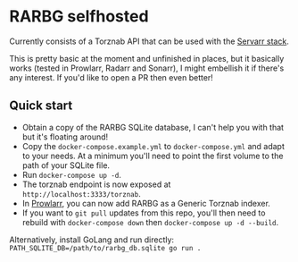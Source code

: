 # RARBG selfhosted

Currently consists of a Torznab API that can be used with the [Servarr stack](https://wiki.servarr.com/).

This is pretty basic at the moment and unfinished in places, but it basically works (tested in Prowlarr, Radarr and Sonarr), I might embellish it if there's any interest. If you'd like to open a PR then even better!

## Quick start

- Obtain a copy of the RARBG SQLite database, I can't help you with that but it's floating around!
- Copy the `docker-compose.example.yml` to `docker-compose.yml` and adapt to your needs. At a minimum you'll need to point the first volume to the path of your SQLite file.
- Run `docker-compose up -d`.
- The torznab endpoint is now exposed at `http://localhost:3333/torznab`.
- In [Prowlarr](https://wiki.servarr.com/prowlarr), you can now add RARBG as a Generic Torznab indexer.
- If you want to `git pull` updates from this repo, you'll then need to rebuild with `docker-compose down` then `docker-compose up -d --build`.

Alternatively, install GoLang and run directly: `PATH_SQLITE_DB=/path/to/rarbg_db.sqlite go run .`
